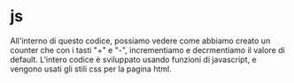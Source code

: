 # js
All'interno di questo codice, possiamo vedere come abbiamo creato un counter che con i tasti "+" e "-", incrementiamo e decrmentiamo il valore di default.
L'intero codice è sviluppato usando funzioni di javascript, e vengono usati gli stili css per la pagina html. 
